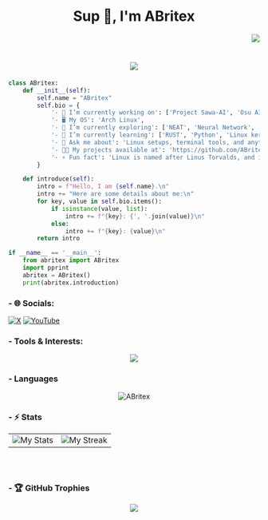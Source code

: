 <h1 align="center">Sup 👋, I'm ABritex</h1>

<img align="right" src="https://visitcount.itsvg.in/api?id=ABritex&icon=2&color=7" /><br/>

<h1 align="center">
    <img src="https://readme-typing-svg.demolab.com?font=Fira+Code&weight=900&size=23&pause=1000&color=F74C00&center=true&vCenter=true&width=435&lines=Casual+Freelancer+Programmer;Insomniac+and+Mentally+Fatigue" />
</h1>

```py
class ABritex:
    def __init__(self):
        self.name = "ABritex"
        self.bio = {
            '- 💼 I’m currently working on': ['Project Sawa-AI', 'Osu AI', 'Stream Deck'],
            '- 🖥️ My OS': 'Arch Linux',
            '- 🔭 I’m currently exploring': ['NEAT', 'Neural Network', 'Automation scripts'],
            '- 🌱 I’m currently learning': ['RUST', 'Python', 'Linux kernel tweaks'],
            '- 💬 Ask me about': 'Linux setups, terminal tools, and anything tech!',
            '- 👨‍💻 My projects available at': 'https://github.com/ABritex',
            '- ⚡ Fun fact': 'Linux is named after Linus Torvalds, and its mascot is a penguin named Tux.'
        }

    def introduce(self):
        intro = f"Hello, I am {self.name}.\n"
        intro += "Here are some details about me:\n"
        for key, value in self.bio.items():
            if isinstance(value, list):
                intro += f"{key}: {', '.join(value)}\n"
            else:
                intro += f"{key}: {value}\n"
        return intro

if __name__ == '__main__':
    from abritex import ABritex
    import pprint
    abritex = ABritex()
    print(abritex.introduction)


```

### - 🌐 Socials:

[![X](https://img.shields.io/badge/X-black.svg?logo=X&logoColor=white)](https://x.com/ABritex) [![YouTube](https://img.shields.io/badge/YouTube-%23FF0000.svg?logo=YouTube&logoColor=white)](https://youtube.com/@NiXcS825)

### - Tools & Interests:

<div align="center">
  <a href="https://skillicons.dev">
    <img  src="https://skillicons.dev/icons?i=arch,windows,bash,py,java,cpp,c,cs,rust,html,css,js,typescript,php,nodejs,npm,bootstrap,angular,mysql,sqlite,arduino,raspberrypi,git,github,vercel,firebase,gcp,docker,pytorch,tensorflow" />
  </a>
  <br/>
</div>

### - Languages

<p align="center" >
  <a target="_blank"><img src="https://github-readme-stats.vercel.app/api/top-langs/?username=ABritex&theme=catppuccin_mocha&hide_border=true&include_all_commits=false&count_private=true&layout=compact" alt=" ABritex"/></a>
</p>

### - ⚡️ Stats

<table align="center", style="border:none;">
  <tr style="border:none;">
    <td style="border:none;"><a target="_blank"><img src="https://github-readme-stats.vercel.app/api?username=ABritex&theme=catppuccin_mocha&hide_border=true&include_all_commits=false&count_private" alt="My Stats"/></a></td>
    <td style="border:none;"><a target="_blank"><img src="https://github-readme-streak-stats.herokuapp.com/?user=ABritex&theme=catppuccin_mocha&hide_border=true" alt="My Streak"/></a></td>
  </tr>
</table>
<br>

![]()

### - 🏆 GitHub Trophies

<p align="center" >
  <a target="_blank"><img src="https://github-profile-trophy.vercel.app/?username=ABritex&theme=catppuccin_mocha&no-frame=false&no-bg=true&margin-w=4"></a>
</p>
